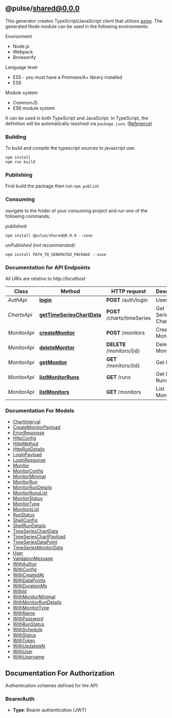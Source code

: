 ## @pulse/shared@0.0.0

This generator creates TypeScript/JavaScript client that utilizes [axios](https://github.com/axios/axios). The generated Node module can be used in the following environments:

Environment
* Node.js
* Webpack
* Browserify

Language level
* ES5 - you must have a Promises/A+ library installed
* ES6

Module system
* CommonJS
* ES6 module system

It can be used in both TypeScript and JavaScript. In TypeScript, the definition will be automatically resolved via `package.json`. ([Reference](https://www.typescriptlang.org/docs/handbook/declaration-files/consumption.html))

### Building

To build and compile the typescript sources to javascript use:
```
npm install
npm run build
```

### Publishing

First build the package then run `npm publish`

### Consuming

navigate to the folder of your consuming project and run one of the following commands.

_published:_

```
npm install @pulse/shared@0.0.0 --save
```

_unPublished (not recommended):_

```
npm install PATH_TO_GENERATED_PACKAGE --save
```

### Documentation for API Endpoints

All URIs are relative to *http://localhost*

Class | Method | HTTP request | Description
------------ | ------------- | ------------- | -------------
*AuthApi* | [**login**](docs/AuthApi.md#login) | **POST** /auth/login | User Login
*ChartsApi* | [**getTimeSeriesChartData**](docs/ChartsApi.md#gettimeserieschartdata) | **POST** /charts/timeSeries | Get Time Series Chart Data
*MonitorApi* | [**createMonitor**](docs/MonitorApi.md#createmonitor) | **POST** /monitors | Create Monitor
*MonitorApi* | [**deleteMonitor**](docs/MonitorApi.md#deletemonitor) | **DELETE** /monitors/{id} | Delete Monitor
*MonitorApi* | [**getMonitor**](docs/MonitorApi.md#getmonitor) | **GET** /monitors/{id} | Get Monitor
*MonitorApi* | [**listMonitorRuns**](docs/MonitorApi.md#listmonitorruns) | **GET** /runs | Get Monitor Runs
*MonitorApi* | [**listMonitors**](docs/MonitorApi.md#listmonitors) | **GET** /monitors | List Monitors


### Documentation For Models

 - [ChartInterval](docs/ChartInterval.md)
 - [CreateMonitorPayload](docs/CreateMonitorPayload.md)
 - [ErrorResponse](docs/ErrorResponse.md)
 - [HttpConfig](docs/HttpConfig.md)
 - [HttpMethod](docs/HttpMethod.md)
 - [HttpRunDetails](docs/HttpRunDetails.md)
 - [LoginPayload](docs/LoginPayload.md)
 - [LoginResponse](docs/LoginResponse.md)
 - [Monitor](docs/Monitor.md)
 - [MonitorConfig](docs/MonitorConfig.md)
 - [MonitorMinimal](docs/MonitorMinimal.md)
 - [MonitorRun](docs/MonitorRun.md)
 - [MonitorRunDetails](docs/MonitorRunDetails.md)
 - [MonitorRunsList](docs/MonitorRunsList.md)
 - [MonitorStatus](docs/MonitorStatus.md)
 - [MonitorType](docs/MonitorType.md)
 - [MonitorsList](docs/MonitorsList.md)
 - [RunStatus](docs/RunStatus.md)
 - [ShellConfig](docs/ShellConfig.md)
 - [ShellRunDetails](docs/ShellRunDetails.md)
 - [TimeSeriesChartData](docs/TimeSeriesChartData.md)
 - [TimeSeriesChartPayload](docs/TimeSeriesChartPayload.md)
 - [TimeSeriesDataPoint](docs/TimeSeriesDataPoint.md)
 - [TimeSeriesMonitorData](docs/TimeSeriesMonitorData.md)
 - [User](docs/User.md)
 - [ValidationMessage](docs/ValidationMessage.md)
 - [WithAuthor](docs/WithAuthor.md)
 - [WithConfig](docs/WithConfig.md)
 - [WithCreatedAt](docs/WithCreatedAt.md)
 - [WithDataPoints](docs/WithDataPoints.md)
 - [WithDurationMs](docs/WithDurationMs.md)
 - [WithId](docs/WithId.md)
 - [WithMonitorMinimal](docs/WithMonitorMinimal.md)
 - [WithMonitorRunDetails](docs/WithMonitorRunDetails.md)
 - [WithMonitorType](docs/WithMonitorType.md)
 - [WithName](docs/WithName.md)
 - [WithPassword](docs/WithPassword.md)
 - [WithRunStatus](docs/WithRunStatus.md)
 - [WithSchedule](docs/WithSchedule.md)
 - [WithStatus](docs/WithStatus.md)
 - [WithToken](docs/WithToken.md)
 - [WithUpdatedAt](docs/WithUpdatedAt.md)
 - [WithUser](docs/WithUser.md)
 - [WithUsername](docs/WithUsername.md)


<a id="documentation-for-authorization"></a>
## Documentation For Authorization


Authentication schemes defined for the API:
<a id="BearerAuth"></a>
### BearerAuth

- **Type**: Bearer authentication (JWT)


